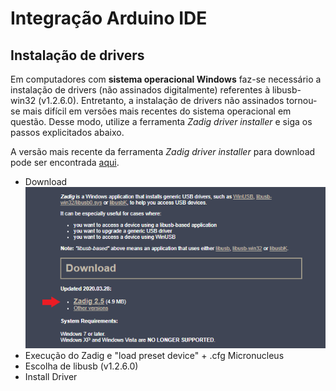 # Integração Arduino IDE

## Instalação de drivers
Em computadores com **sistema operacional Windows** faz-se necessário a instalação de drivers (não assinados digitalmente) referentes à libusb-win32 (v1.2.6.0). Entretanto, a instalação de drivers não assinados tornou-se mais difícil em versões mais recentes do sistema operacional em questão. Desse modo, utilize a ferramenta *Zadig driver installer* e siga os passos explicitados abaixo. 

A versão mais recente da ferramenta *Zadig driver installer* para download pode ser encontrada [aqui](https://zadig.akeo.ie/).

* Download 
![](/windows_driver/Download_image.png)
* Execução do Zadig e "load preset device" + .cfg Micronucleus
* Escolha de libusb (v1.2.6.0)
* Install Driver






  
